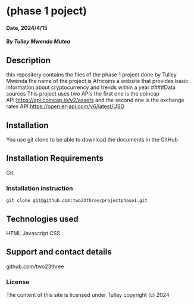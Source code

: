 # (phase 1 poject)

#### Date, 2024/4/15

#### By *Tulley Mwenda Mutea*

## Description
this repository contains the files of the phase 1 project done by Tulley Mwenda
the name of the project is Africoins a website that provides basic information 
about cryptocurrency and trends within a year
####Data sources 
This project uses two APIs
the first one is the coincap API:https://api.coincap.io/v2/assets
and the second one is the exchange rates API:https://open.er-api.com/v6/latest/USD

## Installation
You use git clone to be able to download the documents in the GitHub

## Installation Requirements
Git

### Installation instruction
```
git clone git@github.com:two23three/projectphase1.git

```


## Technologies used
HTML
Javascript
CSS

## Support and contact details
github.com/two23three

### License
The content of this site is licensed under Tulley
copyright (c) 2024
